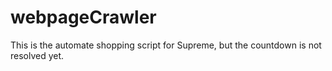 # webpageCrawler

This is the automate shopping script for Supreme, but the countdown is not resolved yet.
